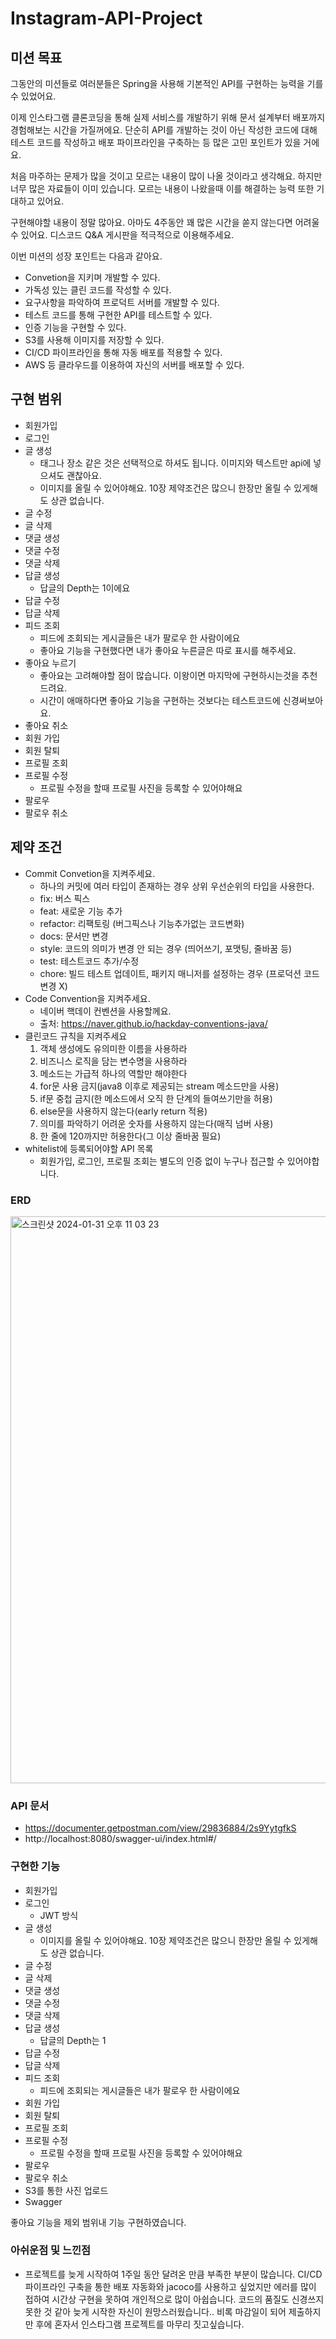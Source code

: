 # Instagram-API-Project

## 미션 목표

그동안의 미션들로 여러분들은 Spring을 사용해 기본적인 API를 구현하는 능력을 기를 수 있었어요.

이제 인스타그램 클론코딩을 통해 실제 서비스를 개발하기 위해 문서 설계부터 배포까지 경험해보는 시간을 가질꺼에요. 단순히 API를 개발하는 것이 아닌 작성한 코드에 대해 테스트 코드를 작성하고 배포 파이프라인을 구축하는 등 많은 고민 포인트가 있을 거에요.

처음 마주하는 문제가 많을 것이고 모르는 내용이 많이 나올 것이라고 생각해요. 하지만 너무 많은 자료들이 이미 있습니다. 모르는 내용이 나왔을때 이를 해결하는 능력 또한 기대하고 있어요.

구현해야할 내용이 정말 많아요. 아마도 4주동안 꽤 많은 시간을 쏟지 않는다면 어려울 수 있어요. 디스코드 Q&A 게시판을 적극적으로 이용해주세요.

이번 미션의 성장 포인트는 다음과 같아요.

- Convetion을 지키며 개발할 수 있다.
- 가독성 있는 클린 코드를 작성할 수 있다.
- 요구사항을 파악하여 프로덕트 서버를 개발할 수 있다.
- 테스트 코드를 통해 구현한 API를 테스트할 수 있다.
- 인증 기능을 구현할 수 있다.
- S3를 사용해 이미지를 저장할 수 있다.
- CI/CD 파이프라인을 통해 자동 배포를 적용할 수 있다.
- AWS 등 클라우드를 이용하여 자신의 서버를 배포할 수 있다.

## 구현 범위

- 회원가입
- 로그인
- 글 생성
    - 태그나 장소 같은 것은 선택적으로 하셔도 됩니다. 이미지와 텍스트만 api에 넣으셔도 괜찮아요.
    - 이미지를 올릴 수 있어야해요. 10장 제약조건은 많으니 한장만 올릴 수 있게해도 상관 없습니다.
- 글 수정
- 글 삭제
- 댓글 생성
- 댓글 수정
- 댓글 삭제
- 답글 생성
    - 답글의 Depth는 1이에요
- 답글 수정
- 답글 삭제
- 피드 조회
    - 피드에 조회되는 게시글들은 내가 팔로우 한 사람이에요
    - 좋아요 기능을 구현했다면 내가 좋아요 누른글은 따로 표시를 해주세요.
- 좋아요 누르기
    - 좋아요는 고려해야할 점이 많습니다. 이왕이면 마지막에 구현하시는것을 추천드려요.
    - 시간이 애매하다면 좋아요 기능을 구현하는 것보다는 테스트코드에 신경써보아요.
- 좋아요 취소
- 회원 가입
- 회원 탈퇴
- 프로필 조회
- 프로필 수정
    - 프로필 수정을 할때 프로필 사진을 등록할 수 있어야해요
- 팔로우
- 팔로우 취소

## 제약 조건

- Commit Convetion을 지켜주세요.
    - 하나의 커밋에 여러 타입이 존재하는 경우 상위 우선순위의 타입을 사용한다.
    - fix: 버스 픽스
    - feat: 새로운 기능 추가
    - refactor: 리팩토링 (버그픽스나 기능추가없는 코드변화)
    - docs: 문서만 변경
    - style: 코드의 의미가 변경 안 되는 경우 (띄어쓰기, 포맷팅, 줄바꿈 등)
    - test: 테스트코드 추가/수정
    - chore: 빌드 테스트 업데이트, 패키지 매니저를 설정하는 경우 (프로덕션 코드 변경 X)
- Code Convention을 지켜주세요.
    - 네이버 핵데이 컨벤션을 사용할께요.
    - 출처: https://naver.github.io/hackday-conventions-java/
- 클린코드 규칙을 지켜주세요
    1. 객체 생성에도 유의미한 이름을 사용하라
    2. 비즈니스 로직을 담는 변수명을 사용하라
    3. 메소드는 가급적 하나의 역할만 해야한다
    4. for문 사용 금지(java8 이후로 제공되는 stream 메소드만을 사용)
    5. if문 중첩 금지(한 메소드에서 오직 한 단계의 들여쓰기만을 허용)
    6. else문을 사용하지 않는다(early return 적용)
    7. 의미를 파악하기 어려운 숫자를 사용하지 않는다(매직 넘버 사용)
    8. 한 줄에 120까지만 허용한다(그 이상 줄바꿈 필요)
- whitelist에 등록되어야할 API 목록
    - 회원가입, 로그인, 프로필 조회는 별도의 인증 없이 누구나 접근할 수 있어야합니다.

### ERD

<img width="907" alt="스크린샷 2024-01-31 오후 11 03 23" src="https://github.com/Erichong7/Instagram_Project/assets/97429550/41325fff-67c9-4b82-be28-4d59216b3352">

### API 문서

- https://documenter.getpostman.com/view/29836884/2s9YytgfkS
- http://localhost:8080/swagger-ui/index.html#/

### 구현한 기능

- 회원가입
- 로그인
    - JWT 방식
- 글 생성
    - 이미지를 올릴 수 있어야해요. 10장 제약조건은 많으니 한장만 올릴 수 있게해도 상관 없습니다.
- 글 수정
- 글 삭제
- 댓글 생성
- 댓글 수정
- 댓글 삭제
- 답글 생성
    - 답글의 Depth는 1
- 답글 수정
- 답글 삭제
- 피드 조회
    - 피드에 조회되는 게시글들은 내가 팔로우 한 사람이에요
- 회원 가입
- 회원 탈퇴
- 프로필 조회
- 프로필 수정
    - 프로필 수정을 할때 프로필 사진을 등록할 수 있어야해요
- 팔로우
- 팔로우 취소
- S3를 통한 사진 업로드
- Swagger

좋아요 기능을 제외 범위내 기능 구현하였습니다.

### 아쉬운점 및 느낀점

- 프로젝트를 늦게 시작하여 1주일 동안 달려온 만큼 부족한 부분이 많습니다. CI/CD 파이프라인 구축을 통한 배포 자동화와 jacoco를 사용하고 싶었지만 에러를 많이 접하여 시간상 구현을 못하여 개인적으로 많이 아쉽습니다. 코드의 품질도 신경쓰지 못한 것 같아 늦게 시작한 자신이 원망스러웠습니다.. 비록 마감일이 되어 제출하지만 후에 혼자서 인스타그램 프로젝트를 마무리 짓고싶습니다.
